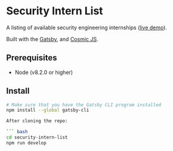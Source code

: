 # Security Intern List

A listing of available security engineering internships ([live demo](https://security-intern-list-4844186733.gtsb.io/)).

Built with the [Gatsby](https://www.gatsbyjs.org/), and [Cosmic JS](https://www.cosmicjs.com).

## Prerequisites

- Node (v8.2.0 or higher)

## Install

``` bash
# Make sure that you have the Gatsby CLI program installed
npm install --global gatsby-cli

After cloning the repo:

``` bash
cd security-intern-list
npm run develop
```
